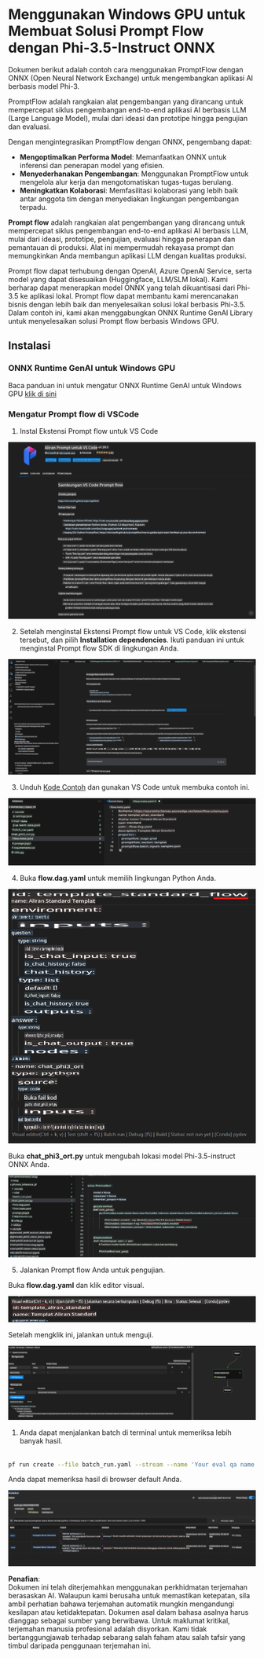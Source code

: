 # Menggunakan Windows GPU untuk Membuat Solusi Prompt Flow dengan Phi-3.5-Instruct ONNX

Dokumen berikut adalah contoh cara menggunakan PromptFlow dengan ONNX (Open Neural Network Exchange) untuk mengembangkan aplikasi AI berbasis model Phi-3.

PromptFlow adalah rangkaian alat pengembangan yang dirancang untuk mempercepat siklus pengembangan end-to-end aplikasi AI berbasis LLM (Large Language Model), mulai dari ideasi dan prototipe hingga pengujian dan evaluasi.

Dengan mengintegrasikan PromptFlow dengan ONNX, pengembang dapat:

- **Mengoptimalkan Performa Model**: Memanfaatkan ONNX untuk inferensi dan penerapan model yang efisien.
- **Menyederhanakan Pengembangan**: Menggunakan PromptFlow untuk mengelola alur kerja dan mengotomatiskan tugas-tugas berulang.
- **Meningkatkan Kolaborasi**: Memfasilitasi kolaborasi yang lebih baik antar anggota tim dengan menyediakan lingkungan pengembangan terpadu.

**Prompt flow** adalah rangkaian alat pengembangan yang dirancang untuk mempercepat siklus pengembangan end-to-end aplikasi AI berbasis LLM, mulai dari ideasi, prototipe, pengujian, evaluasi hingga penerapan dan pemantauan di produksi. Alat ini mempermudah rekayasa prompt dan memungkinkan Anda membangun aplikasi LLM dengan kualitas produksi.

Prompt flow dapat terhubung dengan OpenAI, Azure OpenAI Service, serta model yang dapat disesuaikan (Huggingface, LLM/SLM lokal). Kami berharap dapat menerapkan model ONNX yang telah dikuantisasi dari Phi-3.5 ke aplikasi lokal. Prompt flow dapat membantu kami merencanakan bisnis dengan lebih baik dan menyelesaikan solusi lokal berbasis Phi-3.5. Dalam contoh ini, kami akan menggabungkan ONNX Runtime GenAI Library untuk menyelesaikan solusi Prompt flow berbasis Windows GPU.

## **Instalasi**

### **ONNX Runtime GenAI untuk Windows GPU**

Baca panduan ini untuk mengatur ONNX Runtime GenAI untuk Windows GPU [klik di sini](./ORTWindowGPUGuideline.md)

### **Mengatur Prompt flow di VSCode**

1. Instal Ekstensi Prompt flow untuk VS Code

![pfvscode](../../../../../../translated_images/pfvscode.79f42ae5dd93ed35c19d6d978ae75831fef40e0b8440ee48b893b5a0597d2260.ms.png)

2. Setelah menginstal Ekstensi Prompt flow untuk VS Code, klik ekstensi tersebut, dan pilih **Installation dependencies**. Ikuti panduan ini untuk menginstal Prompt flow SDK di lingkungan Anda.

![pfsetup](../../../../../../translated_images/pfsetup.0c82d99c7760aac29833b37faf4329e67e22279b1c5f37a73724dfa9ebaa32ee.ms.png)

3. Unduh [Kode Contoh](../../../../../../code/09.UpdateSamples/Aug/pf/onnx_inference_pf) dan gunakan VS Code untuk membuka contoh ini.

![pfsample](../../../../../../translated_images/pfsample.7bf40b133a558d86356dd6bc0e480bad2659d9c5364823dae9b3e6784e6f2d25.ms.png)

4. Buka **flow.dag.yaml** untuk memilih lingkungan Python Anda.

![pfdag](../../../../../../translated_images/pfdag.c5eb356fa3a96178cd594de9a5da921c4bbe646a9946f32aa20d344ccbeb51a0.ms.png)

   Buka **chat_phi3_ort.py** untuk mengubah lokasi model Phi-3.5-instruct ONNX Anda.

![pfphi](../../../../../../translated_images/pfphi.fff4b0afea47c92c8481174dbf3092823906fca5b717fc642f78947c3e5bbb39.ms.png)

5. Jalankan Prompt flow Anda untuk pengujian.

Buka **flow.dag.yaml** dan klik editor visual.

![pfv](../../../../../../translated_images/pfv.7af6ecd65784a98558b344ba69b5ba6233876823fb435f163e916a632394fc1e.ms.png)

Setelah mengklik ini, jalankan untuk menguji.

![pfflow](../../../../../../translated_images/pfflow.9697e0fda67794bb0cf4b78d52e6f5a42002eec935bc2519933064afbbdd34f0.ms.png)

1. Anda dapat menjalankan batch di terminal untuk memeriksa lebih banyak hasil.

```bash

pf run create --file batch_run.yaml --stream --name 'Your eval qa name'    

```

Anda dapat memeriksa hasil di browser default Anda.

![pfresult](../../../../../../translated_images/pfresult.972eb57dd5bec646e1aa01148991ba8959897efea396e42cf9d7df259444878d.ms.png)

**Penafian**:  
Dokumen ini telah diterjemahkan menggunakan perkhidmatan terjemahan berasaskan AI. Walaupun kami berusaha untuk memastikan ketepatan, sila ambil perhatian bahawa terjemahan automatik mungkin mengandungi kesilapan atau ketidaktepatan. Dokumen asal dalam bahasa asalnya harus dianggap sebagai sumber yang berwibawa. Untuk maklumat kritikal, terjemahan manusia profesional adalah disyorkan. Kami tidak bertanggungjawab terhadap sebarang salah faham atau salah tafsir yang timbul daripada penggunaan terjemahan ini.